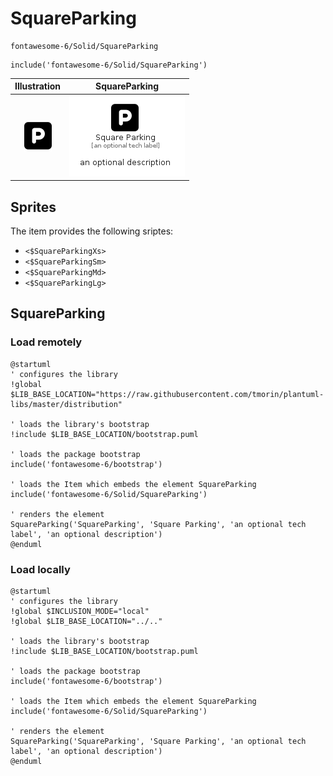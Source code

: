 # SquareParking


```text
fontawesome-6/Solid/SquareParking
```

```text
include('fontawesome-6/Solid/SquareParking')
```



| Illustration | SquareParking |
| :---: | :---: |
| ![illustration for Illustration](../../fontawesome-6/Solid/SquareParking.png) | ![illustration for SquareParking](../../fontawesome-6/Solid/SquareParking.Local.png) |



## Sprites
The item provides the following sriptes:

- `<$SquareParkingXs>`
- `<$SquareParkingSm>`
- `<$SquareParkingMd>`
- `<$SquareParkingLg>`





## SquareParking

### Load remotely
```plantuml
@startuml
' configures the library
!global $LIB_BASE_LOCATION="https://raw.githubusercontent.com/tmorin/plantuml-libs/master/distribution"

' loads the library's bootstrap
!include $LIB_BASE_LOCATION/bootstrap.puml

' loads the package bootstrap
include('fontawesome-6/bootstrap')

' loads the Item which embeds the element SquareParking
include('fontawesome-6/Solid/SquareParking')

' renders the element
SquareParking('SquareParking', 'Square Parking', 'an optional tech label', 'an optional description')
@enduml
```

### Load locally
```plantuml
@startuml
' configures the library
!global $INCLUSION_MODE="local"
!global $LIB_BASE_LOCATION="../.."

' loads the library's bootstrap
!include $LIB_BASE_LOCATION/bootstrap.puml

' loads the package bootstrap
include('fontawesome-6/bootstrap')

' loads the Item which embeds the element SquareParking
include('fontawesome-6/Solid/SquareParking')

' renders the element
SquareParking('SquareParking', 'Square Parking', 'an optional tech label', 'an optional description')
@enduml
```

